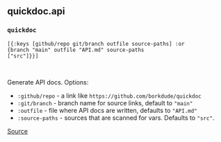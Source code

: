## quickdoc.api
### `quickdoc`
<code><pre>[{:keys [github/repo git/branch outfile source-paths] :or {branch "main" outfile "API.md" source-paths ["src"]}}]</pre></code><br>

Generate API docs. Options:
  * `:github/repo` -  a link like `https://github.com/borkdude/quickdoc`
  * `:git/branch` - branch name for source links, default to `"main"`
  * `:outfile` - file where API docs are written, defaults to `"API.md"`
  * `:source-paths` - sources that are scanned for vars. Defaults to `"src"`.

[Source](https://github.com/borkdude/quickdoc/blob/main/src/quickdoc/api.cljc#L10-L67)
